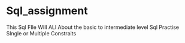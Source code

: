 # Sql_assignment
This Sql FIle WIll ALl About the basic to intermediate level  Sql Practise SIngle or Multiple Constraits
